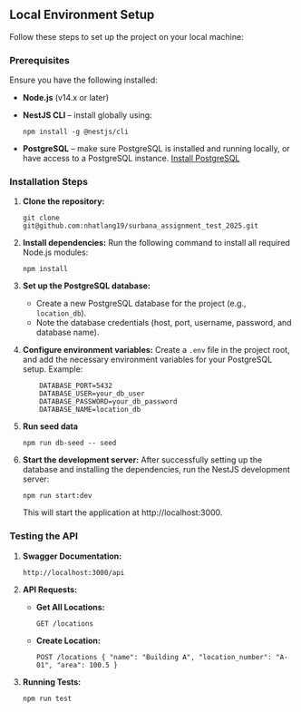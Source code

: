 
## Local Environment Setup

Follow these steps to set up the project on your local machine:

### Prerequisites

Ensure you have the following installed:

-   **Node.js** (v14.x or later)
-   **NestJS CLI** – install globally using:
    
    `npm install -g @nestjs/cli`
    
-   **PostgreSQL** – make sure PostgreSQL is installed and running locally, or have access to a PostgreSQL instance. [Install PostgreSQL](https://www.postgresql.org/download/)

### Installation Steps

1.  **Clone the repository:**
    
    `git clone git@github.com:nhatlang19/surbana_assignment_test_2025.git`
    
2.  **Install dependencies:** Run the following command to install all required Node.js modules:
    
    `npm install` 
    
3.  **Set up the PostgreSQL database:**
    
    -   Create a new PostgreSQL database for the project (e.g., `location_db`).
    -   Note the database credentials (host, port, username, password, and database name).

4.  **Configure environment variables:** Create a `.env` file in the project root, and add the necessary environment variables for your PostgreSQL setup. Example:

    ```DATABASE_HOST=localhost
        DATABASE_PORT=5432
        DATABASE_USER=your_db_user
        DATABASE_PASSWORD=your_db_password
        DATABASE_NAME=location_db
    
6.  **Run seed data**

    `npm run db-seed -- seed` 
    
7.  **Start the development server:** After successfully setting up the database and installing the dependencies, run the NestJS development server:

    `npm run start:dev`
    
    This will start the application at http://localhost:3000.
    

### Testing the API

1.  **Swagger Documentation:**

    `http://localhost:3000/api` 
    
    
2.  **API Requests:**
    
    -   **Get All Locations:**
        
        `GET /locations` 
        
    -   **Create Location:**
        
        `POST /locations
        {
          "name": "Building A",
          "location_number": "A-01",
          "area": 100.5
        }` 
        
3.  **Running Tests:**
    
    `npm run test` 
